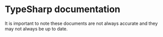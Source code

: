 # TypeSharp documentation
It is important to note these documents are not always accurate and they may not always be up to date.